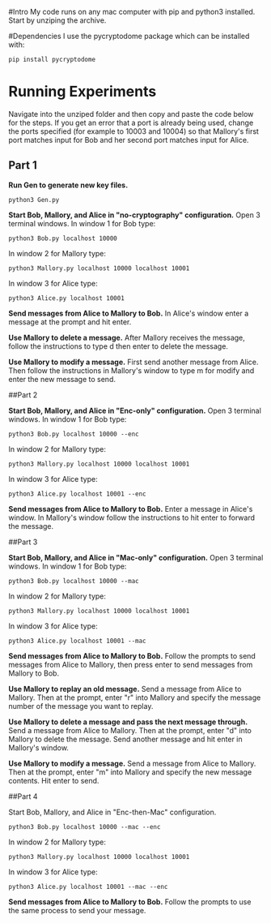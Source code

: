 #Intro
My code runs on any mac computer with pip and python3 installed. Start by unziping the archive.

#Dependencies
I use the pycryptodome package which can be installed with:
```
pip install pycryptodome
```

# Running Experiments
Navigate into the unziped folder and then copy and paste the code below for the steps. If you get an error that a port is already being used, change the ports specified (for example to 10003 and 10004) so that Mallory's first port matches input for Bob and her second port matches input for Alice.

## Part 1

**Run Gen to generate new key files.**
```
python3 Gen.py
```
**Start Bob, Mallory, and Alice in "no-cryptography" configuration.**
Open 3 terminal windows. In window 1 for Bob type:
```
python3 Bob.py localhost 10000
```
In window 2 for Mallory type:
```
python3 Mallory.py localhost 10000 localhost 10001
```
In window 3 for Alice type:
```
python3 Alice.py localhost 10001
```

**Send messages from Alice to Mallory to Bob.**
In Alice's window enter a message at the prompt and hit enter.

**Use Mallory to delete a message.**
After Mallory receives the message, follow the instructions to type d then enter to delete the message.

**Use Mallory to modify a message.**
First send another message from Alice. Then follow the instructions in Mallory's window to type m for modify and enter the new message to send.

##Part 2

**Start Bob, Mallory, and Alice in "Enc-only" configuration.**
Open 3 terminal windows. In window 1 for Bob type:
```
python3 Bob.py localhost 10000 --enc
```
In window 2 for Mallory type:
```
python3 Mallory.py localhost 10000 localhost 10001
```
In window 3 for Alice type:
```
python3 Alice.py localhost 10001 --enc
```
**Send messages from Alice to Mallory to Bob.**
Enter a message in Alice's window. In Mallory's window follow the instructions to hit enter to forward the message.

##Part 3

**Start Bob, Mallory, and Alice in "Mac-only" configuration.**
Open 3 terminal windows. In window 1 for Bob type:
```
python3 Bob.py localhost 10000 --mac
```
In window 2 for Mallory type:
```
python3 Mallory.py localhost 10000 localhost 10001 
```
In window 3 for Alice type:
```
python3 Alice.py localhost 10001 --mac
```

**Send messages from Alice to Mallory to Bob.**
Follow the prompts to send messages from Alice to Mallory, then press enter to send messages from Mallory to Bob.

**Use Mallory to replay an old message.**
Send a message from Alice to Mallory. Then at the prompt, enter "r" into Mallory and specify the message number of the message you want to replay. 

**Use Mallory to delete a message and pass the next message through.**
Send a message from Alice to Mallory. Then at the prompt, enter "d" into Mallory to delete the message. Send another message and hit enter in Mallory's window.

**Use Mallory to modify a message.**
Send a message from Alice to Mallory. Then at the prompt, enter "m" into Mallory and specify the new message contents. Hit enter to send.

##Part 4

Start Bob, Mallory, and Alice in "Enc-then-Mac" configuration.

```
python3 Bob.py localhost 10000 --mac --enc
```
In window 2 for Mallory type:
```
python3 Mallory.py localhost 10000 localhost 10001
```
In window 3 for Alice type:
```
python3 Alice.py localhost 10001 --mac --enc
```
**Send messages from Alice to Mallory to Bob.**
Follow the prompts to use the same process to send your message.
